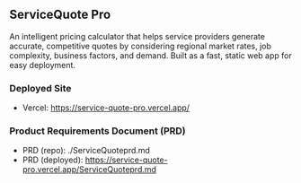 ## ServiceQuote Pro

An intelligent pricing calculator that helps service providers generate accurate, competitive quotes by considering regional market rates, job complexity, business factors, and demand. Built as a fast, static web app for easy deployment.

### Deployed Site

- Vercel: https://service-quote-pro.vercel.app/

### Product Requirements Document (PRD)

- PRD (repo): ./ServiceQuoteprd.md
- PRD (deployed): https://service-quote-pro.vercel.app/ServiceQuoteprd.md

